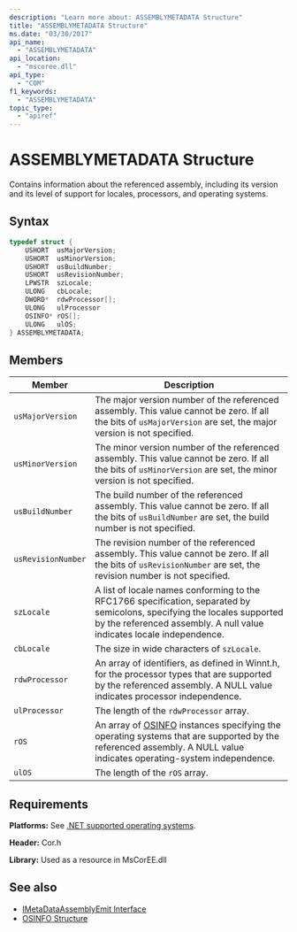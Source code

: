 ```yaml
---
description: "Learn more about: ASSEMBLYMETADATA Structure"
title: "ASSEMBLYMETADATA Structure"
ms.date: "03/30/2017"
api_name:
  - "ASSEMBLYMETADATA"
api_location:
  - "mscoree.dll"
api_type:
  - "COM"
f1_keywords:
  - "ASSEMBLYMETADATA"
topic_type:
  - "apiref"
---
```

# ASSEMBLYMETADATA Structure

Contains information about the referenced assembly, including its version and its level of support for locales, processors, and operating systems.

## Syntax

```cpp
typedef struct {
    USHORT  usMajorVersion;
    USHORT  usMinorVersion;
    USHORT  usBuildNumber;
    USHORT  usRevisionNumber;
    LPWSTR  szLocale;
    ULONG   cbLocale;
    DWORD*  rdwProcessor[];
    ULONG   ulProcessor
    OSINFO* rOS[];
    ULONG   ulOS;
} ASSEMBLYMETADATA;
```

## Members

| Member           | Description |
|------------------|-------------|
| `usMajorVersion` | The major version number of the referenced assembly. This value cannot be zero. If all the bits of `usMajorVersion` are set, the major version is not specified. |
| `usMinorVersion` |The minor version number of the referenced assembly. This value cannot be zero. If all the bits of `usMinorVersion` are set, the minor version is not specified.|
| `usBuildNumber` |The build number of the referenced assembly. This value cannot be zero. If all the bits of `usBuildNumber` are set, the build number is not specified.|
|`usRevisionNumber`|The revision number of the referenced assembly. This value cannot be zero. If all the bits of `usRevisionNumber` are set, the revision number is not specified.|
|`szLocale`|A list of locale names conforming to the RFC1766 specification, separated by semicolons, specifying the locales supported by the referenced assembly. A null value indicates locale independence.|
|`cbLocale`|The size in wide characters of `szLocale`.|
|`rdwProcessor`|An array of identifiers, as defined in Winnt.h, for the processor types that are supported by the referenced assembly. A NULL value indicates processor independence.|
|`ulProcessor`|The length of the `rdwProcessor` array.|
|`rOS`|An array of [OSINFO](osinfo-structure.md) instances specifying the operating systems that are supported by the referenced assembly. A NULL value indicates operating-system independence.|
|`ulOS`|The length of the `rOS` array.|

## Requirements

 **Platforms:** See [.NET supported operating systems](https://github.com/dotnet/core/blob/main/os-lifecycle-policy.md).

 **Header:** Cor.h

 **Library:** Used as a resource in MsCorEE.dll

## See also

- [IMetaDataAssemblyEmit Interface](../interfaces/imetadataassemblyemit-interface.md)
- [OSINFO Structure](osinfo-structure.md)
